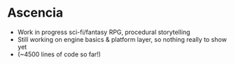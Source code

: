 # Ascencia
- Work in progress sci-fi/fantasy RPG, procedural storytelling
- Still working on engine basics & platform layer, so nothing really to show yet
- (~4500 lines of code so far!)

